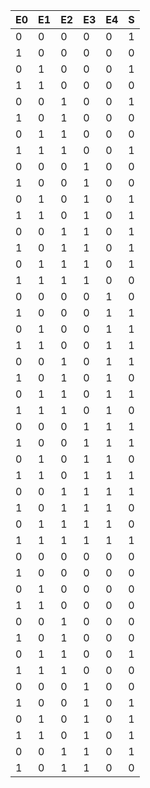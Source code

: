 | E0 | E1 | E2 | E3 | E4 | S  | 
| --- | --- | --- | --- | --- | --- |
|  0 |  0 |  0 |  0 |  0 |  1 |
|  1 |  0 |  0 |  0 |  0 |  0 |
|  0 |  1 |  0 |  0 |  0 |  1 |
|  1 |  1 |  0 |  0 |  0 |  0 |
|  0 |  0 |  1 |  0 |  0 |  1 |
|  1 |  0 |  1 |  0 |  0 |  0 |
|  0 |  1 |  1 |  0 |  0 |  0 |
|  1 |  1 |  1 |  0 |  0 |  1 |
|  0 |  0 |  0 |  1 |  0 |  0 |
|  1 |  0 |  0 |  1 |  0 |  0 |
|  0 |  1 |  0 |  1 |  0 |  1 |
|  1 |  1 |  0 |  1 |  0 |  1 |
|  0 |  0 |  1 |  1 |  0 |  1 |
|  1 |  0 |  1 |  1 |  0 |  1 |
|  0 |  1 |  1 |  1 |  0 |  1 |
|  1 |  1 |  1 |  1 |  0 |  0 |
|  0 |  0 |  0 |  0 |  1 |  0 |
|  1 |  0 |  0 |  0 |  1 |  1 |
|  0 |  1 |  0 |  0 |  1 |  1 |
|  1 |  1 |  0 |  0 |  1 |  1 |
|  0 |  0 |  1 |  0 |  1 |  1 |
|  1 |  0 |  1 |  0 |  1 |  0 |
|  0 |  1 |  1 |  0 |  1 |  1 |
|  1 |  1 |  1 |  0 |  1 |  0 |
|  0 |  0 |  0 |  1 |  1 |  1 |
|  1 |  0 |  0 |  1 |  1 |  1 |
|  0 |  1 |  0 |  1 |  1 |  0 |
|  1 |  1 |  0 |  1 |  1 |  1 |
|  0 |  0 |  1 |  1 |  1 |  1 |
|  1 |  0 |  1 |  1 |  1 |  0 |
|  0 |  1 |  1 |  1 |  1 |  0 |
|  1 |  1 |  1 |  1 |  1 |  1 |
|  0 |  0 |  0 |  0 |  0 |  0 |
|  1 |  0 |  0 |  0 |  0 |  0 |
|  0 |  1 |  0 |  0 |  0 |  0 |
|  1 |  1 |  0 |  0 |  0 |  0 |
|  0 |  0 |  1 |  0 |  0 |  0 |
|  1 |  0 |  1 |  0 |  0 |  0 |
|  0 |  1 |  1 |  0 |  0 |  1 |
|  1 |  1 |  1 |  0 |  0 |  0 |
|  0 |  0 |  0 |  1 |  0 |  0 |
|  1 |  0 |  0 |  1 |  0 |  1 |
|  0 |  1 |  0 |  1 |  0 |  1 |
|  1 |  1 |  0 |  1 |  0 |  1 |
|  0 |  0 |  1 |  1 |  0 |  1 |
|  1 |  0 |  1 |  1 |  0 |  0 |
